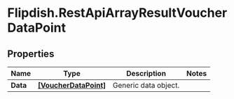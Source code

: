 # Flipdish.RestApiArrayResultVoucherDataPoint

## Properties
Name | Type | Description | Notes
------------ | ------------- | ------------- | -------------
**Data** | [**[VoucherDataPoint]**](VoucherDataPoint.md) | Generic data object. | 


